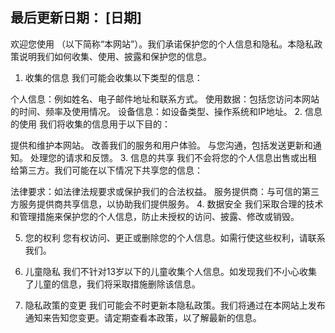 ## 最后更新日期： [日期]

欢迎您使用 （以下简称“本网站”）。我们承诺保护您的个人信息和隐私。本隐私政策说明我们如何收集、使用、披露和保护您的信息。

1. 收集的信息
我们可能会收集以下类型的信息：

个人信息：例如姓名、电子邮件地址和联系方式。
使用数据：包括您访问本网站的时间、频率及使用情况。
设备信息：如设备类型、操作系统和IP地址。
2. 信息的使用
我们将收集的信息用于以下目的：

提供和维护本网站。
改善我们的服务和用户体验。
与您沟通，包括发送更新和通知。
处理您的请求和反馈。
3. 信息的共享
我们不会将您的个人信息出售或出租给第三方。我们可能在以下情况下共享您的信息：

法律要求：如法律法规要求或保护我们的合法权益。
服务提供商：与可信的第三方服务提供商共享信息，以协助我们提供服务。
4. 数据安全
我们采取合理的技术和管理措施来保护您的个人信息，防止未授权的访问、披露、修改或销毁。

5. 您的权利
您有权访问、更正或删除您的个人信息。如需行使这些权利，请联系我们。

6. 儿童隐私
我们不针对13岁以下的儿童收集个人信息。如发现我们不小心收集了儿童的信息，我们将采取措施删除该信息。

7. 隐私政策的变更
我们可能会不时更新本隐私政策。我们将通过在本网站上发布通知来告知您变更。请定期查看本政策，以了解最新的信息。